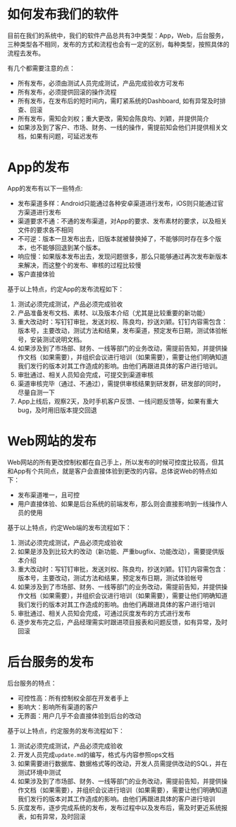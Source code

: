 # 如何发布我们的软件
目前在我们的系统中，我们的软件产品总共有3中类型：App，Web，后台服务，三种类型各不相同，发布的方式和流程也会有一定的区别，每种类型，按照具体的流程去发布。 

有几个都需要注意的点：
- 所有发布，必须由测试人员完成测试，产品完成验收方可发布
- 所有发布，必须提供回滚的操作流程
- 所有发布，在发布后的短时间内，需盯紧系统的Dashboard, 如有异常及时排查、回滚
- 所有发布，需知会刘权；重大更改，需知会陈良均、刘颖，并提供简介
- 如果涉及到了客户、市场、财务、一线的操作，需提前知会他们并提供相关文档，如果有问题，可延迟发布

# App的发布
App的发布有以下一些特点:
- 发布渠道多样：Android只能通过各种安卓渠道进行发布，iOS则只能通过官方渠道进行发布
- 渠道要求不通：不通的发布渠道，对App的要求、发布素材的要求，以及相关文件的要求各不相同
- 不可逆：版本一旦发布出去，旧版本就被替换掉了，不能够同时存在多个版本，也不能够回退到某个版本。
- 响应慢：如果版本发布出去，发现问题很多，那么只能够通过再次发布新版本来解决，而这整个的发布、审核的过程比较慢
- 客户直接体验

基于以上特点，约定App的发布流程如下：
1. 测试必须完成测试，产品必须完成验收
2. 产品准备发布文档、素材、以及版本介绍（尤其是比较重要的新功能）
3. 重大改动时：写钉钉审批，发送刘权、陈良均，抄送刘颖。钉钉内容需包含：版本号，主要改动，测试方法和结果，发布渠道，预定发布日期，测试体验帐号，安装测试说明文档。
4. 如果涉及到了市场部、财务、一线等部门的业务改动，需提前告知，并提供操作文档（如果需要），并组织会议进行培训（如果需要），需要让他们明确知道我们发行的版本对其工作造成的影响。由他们再跟进具体的客户进行培训。
5. 审批通过、相关人员知会完成，可提交到渠道审核
6. 渠道审核完毕（通过、不通过），需提供审核结果到研发群，研发部的同时，尽量自测一下
7. App上线后，观察2天，及时手机客户反馈、一线问题反馈等，如果有重大bug，及时用旧版本提交回退

# Web网站的发布
Web网站的所有更改控制权都在自己手上，所以发布的时候可控度比较高，但其和App有个共同点，就是客户会直接体验到更改的内容。总体说Web的特点如下：
- 发布渠道唯一，且可控
- 用户直接体验、如果是后台系统的前端发布，那么则会直接影响到一线操作人员的使用

基于以上特点，约定Web端的发布流程如下：
1. 测试必须完成测试，产品必须完成验收
2. 如果是涉及到比较大的改动（新功能、严重bugfix、功能改动），需要提供版本介绍
3. 重大改动时：写钉钉审批，发送刘权、陈良均，抄送刘颖。钉钉内容需包含：版本号，主要改动，测试方法和结果，预定发布日期，测试体验帐号
4. 如果涉及到了市场部、财务、一线等部门的业务改动，需提前告知，并提供操作文档（如果需要），并组织会议进行培训（如果需要），需要让他们明确知道我们发行的版本对其工作造成的影响。由他们再跟进具体的客户进行培训
5. 审批通过、相关人员知会完成，可通过灰度发布的方式进行发布
6. 逐步发布完之后，产品经理需实时跟进项目报表和问题反馈，如有异常，及时回滚

# 后台服务的发布
后台服务的特点：
- 可控性高：所有控制权全部在开发者手上
- 影响大：影响所有渠道的客户
- 无界面：用户几乎不会直接体验到后台的改动

基于以上特点，约定服务的发布流程如下：
1. 测试必须完成测试，产品必须完成验收
2. 开发人员完成`update.md`的编写，格式与内容参照ops文档
3. 如果需要进行数据库、数据格式等的改动，开发人员需提供改动的SQL，并在测试环境中测试
4. 如果涉及到了市场部、财务、一线等部门的业务改动，需提前告知，并提供操作文档（如果需要），并组织会议进行培训（如果需要），需要让他们明确知道我们发行的版本对其工作造成的影响。由他们再跟进具体的客户进行培训
5. 灰度发布，逐步完成系统的发布，发布过程中以及发布后，需及时更近系统报表，如有异常，及时回滚